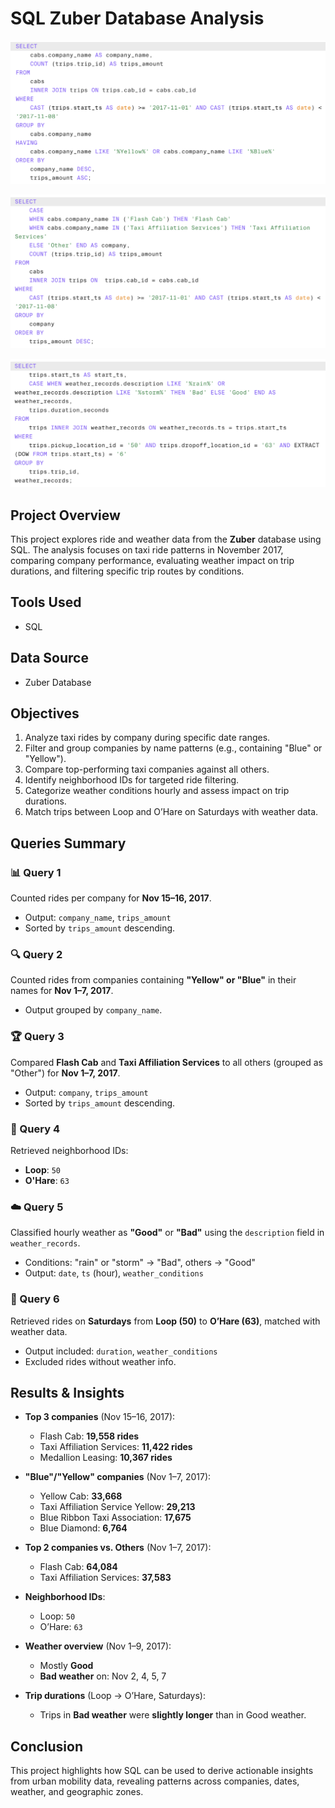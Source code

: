 # SQL Zuber Database Analysis

![image alt](https://github.com/ejcuison/TripleTen-Projects/blob/4eb94085bd113fb6696b6fbaa4b1b5492b89d966/SQL%20Zuber%20Database/Query%202.png)

![image alt](https://github.com/ejcuison/TripleTen-Projects/blob/af0283f3e1ba6d7ae0af3ca5e81e29a264de770f/SQL%20Zuber%20Database/Query%203.png)

![image alt](https://github.com/ejcuison/TripleTen-Projects/blob/0720f76bae9f993aac1e458cc8e82517dbad0722/SQL%20Zuber%20Database/Query%206.png)

## Project Overview

This project explores ride and weather data from the **Zuber** database using SQL. The analysis focuses on taxi ride patterns in November 2017, comparing company performance, evaluating weather impact on trip durations, and filtering specific trip routes by conditions.

## Tools Used

- SQL

## Data Source

- Zuber Database

## Objectives

1. Analyze taxi rides by company during specific date ranges.
2. Filter and group companies by name patterns (e.g., containing "Blue" or "Yellow").
3. Compare top-performing taxi companies against all others.
4. Identify neighborhood IDs for targeted ride filtering.
5. Categorize weather conditions hourly and assess impact on trip durations.
6. Match trips between Loop and O’Hare on Saturdays with weather data.

## Queries Summary

### 📊 Query 1
Counted rides per company for **Nov 15–16, 2017**.  
- Output: `company_name`, `trips_amount`  
- Sorted by `trips_amount` descending.

### 🔍 Query 2
Counted rides from companies containing **"Yellow" or "Blue"** in their names for **Nov 1–7, 2017**.  
- Output grouped by `company_name`.

### 🏆 Query 3
Compared **Flash Cab** and **Taxi Affiliation Services** to all others (grouped as "Other") for **Nov 1–7, 2017**.  
- Output: `company`, `trips_amount`  
- Sorted by `trips_amount` descending.

### 📍 Query 4
Retrieved neighborhood IDs:  
- **Loop**: `50`  
- **O'Hare**: `63`

### ☁️ Query 5
Classified hourly weather as **"Good"** or **"Bad"** using the `description` field in `weather_records`.  
- Conditions: "rain" or "storm" → "Bad", others → "Good"  
- Output: `date`, `ts` (hour), `weather_conditions`

### 🚖 Query 6
Retrieved rides on **Saturdays** from **Loop (50)** to **O’Hare (63)**, matched with weather data.  
- Output included: `duration`, `weather_conditions`  
- Excluded rides without weather info.

## Results & Insights

- **Top 3 companies** (Nov 15–16, 2017):
  - Flash Cab: **19,558 rides**
  - Taxi Affiliation Services: **11,422 rides**
  - Medallion Leasing: **10,367 rides**

- **"Blue"/"Yellow" companies** (Nov 1–7, 2017):
  - Yellow Cab: **33,668**
  - Taxi Affiliation Service Yellow: **29,213**
  - Blue Ribbon Taxi Association: **17,675**
  - Blue Diamond: **6,764**

- **Top 2 companies vs. Others** (Nov 1–7, 2017):
  - Flash Cab: **64,084**
  - Taxi Affiliation Services: **37,583**

- **Neighborhood IDs**:
  - Loop: `50`
  - O’Hare: `63`

- **Weather overview** (Nov 1–9, 2017):
  - Mostly **Good**
  - **Bad weather** on: Nov 2, 4, 5, 7

- **Trip durations** (Loop → O’Hare, Saturdays):
  - Trips in **Bad weather** were **slightly longer** than in Good weather.

## Conclusion

This project highlights how SQL can be used to derive actionable insights from urban mobility data, revealing patterns across companies, dates, weather, and geographic zones.


